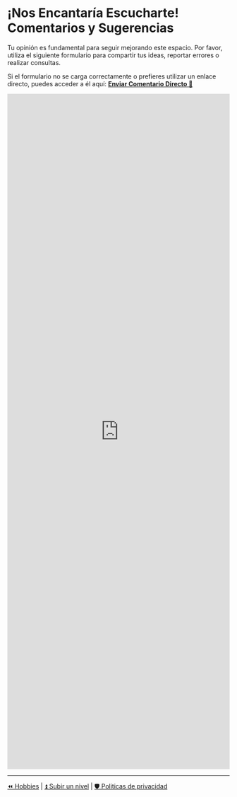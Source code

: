 # ¡Nos Encantaría Escucharte! Comentarios y Sugerencias

Tu opinión es fundamental para seguir mejorando este espacio. Por favor, utiliza el siguiente formulario para compartir tus ideas, reportar errores o realizar consultas.

Si el formulario no se carga correctamente o prefieres utilizar un enlace directo, puedes acceder a él aquí: [**Enviar Comentario Directo 📨**](https://docs.google.com/forms/d/e/1FAIpQLSdto9BBXw_VT_vtBQkCIk0OrOdYy--Q1Gw4F1cMb0I9UvvxMA/viewform?usp=dialog)

<!-- markdownlint-disable MD033 -->
<iframe src="https://docs.google.com/forms/d/e/1FAIpQLSdto9BBXw_VT_vtBQkCIk0OrOdYy--Q1Gw4F1cMb0I9UvvxMA/viewform?embedded=true" width="100%" height="1528" frameborder="0" marginheight="0" marginwidth="0" title="Formulario de Comentarios y Sugerencias para Edgar Rangel">Cargando tu formulario de comentarios...</iframe>

---

[⏪ Hobbies](/hobbies/README.md) | [⏫ Subir un nivel](/README.md) | [🛡️ Politicas de privacidad](./privacy.md)
